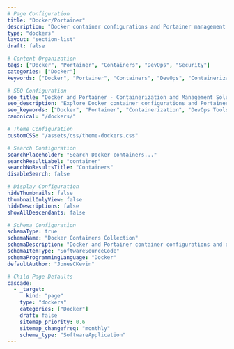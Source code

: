 ```yaml
---
# Page Configuration
title: "Docker/Portainer"
description: "Docker container configurations and Portainer management guides."
type: "dockers"
layout: "section-list"
draft: false

# Content Organization
tags: ["Docker", "Portainer", "Containers", "DevOps", "Security"]
categories: ["Docker"]
keywords: ["Docker", "Portainer", "Containers", "DevOps", "Containerization", "Microservices", "Docker Compose", "Kubernetes", "CI/CD", "Cloud Computing", "Virtualization", "Infrastructure", "Automation", "Deployment", "Scalability", "Networking", "Security"]

# SEO Configuration
seo_title: "Docker and Portainer - Containerization and Management Solutions"
seo_description: "Explore Docker container configurations and Portainer management guides to streamline your DevOps workflow."
seo_keywords: ["Docker", "Portainer", "Containerization", "DevOps Tools", "Microservices", "Docker Compose", "Kubernetes", "CI/CD Pipelines", "Cloud Computing", "Virtualization", "Infrastructure Automation", "Deployment Strategies", "Scalability Solutions", "Container Networking", "Container Security"]
canonical: "/dockers/"

# Theme Configuration
customCSS: "/assets/css/theme-dockers.css"

# Search Configuration
searchPlaceholder: "Search Docker containers..."
searchResultLabel: "container"
searchNoResultsTitle: "Containers"
disableSearch: false

# Display Configuration
hideThumbnails: false
thumbnailOnlyView: false
hideDescriptions: false
showAllDescendants: false

# Schema Configuration
schemaType: true
schemaName: "Docker Containers Collection"
schemaDescription: "Docker and Portainer container configurations and documentation"
schemaItemType: "SoftwareSourceCode"
schemaProgrammingLanguage: "Docker"
defaultAuthor: "JonesCKevin"

# Child Page Defaults
cascade:
  - _target:
      kind: "page"
    type: "dockers"
    categories: ["Docker"]
    draft: false
    sitemap_priority: 0.6
    sitemap_changefreq: "monthly"
    schema_type: "SoftwareApplication"
---
```


<style>
.thumbnail-only-view .service-card .card-thumbnail img {
    object-fit: contain;
    padding: 2px;
    background: transparent;
    }
.thumbnail-only-view .service-card .card-thumbnail {
    border: none;
}
</style>